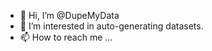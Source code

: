 - 👋 Hi, I’m @DupeMyData
- 👀 I’m interested in auto-generating datasets.
- 📫 How to reach me ...

<!---
DupeMyData/DupeMyData is a ✨ special ✨ repository because its `README.md` (this file) appears on your GitHub profile.
You can click the Preview link to take a look at your changes.
--->
